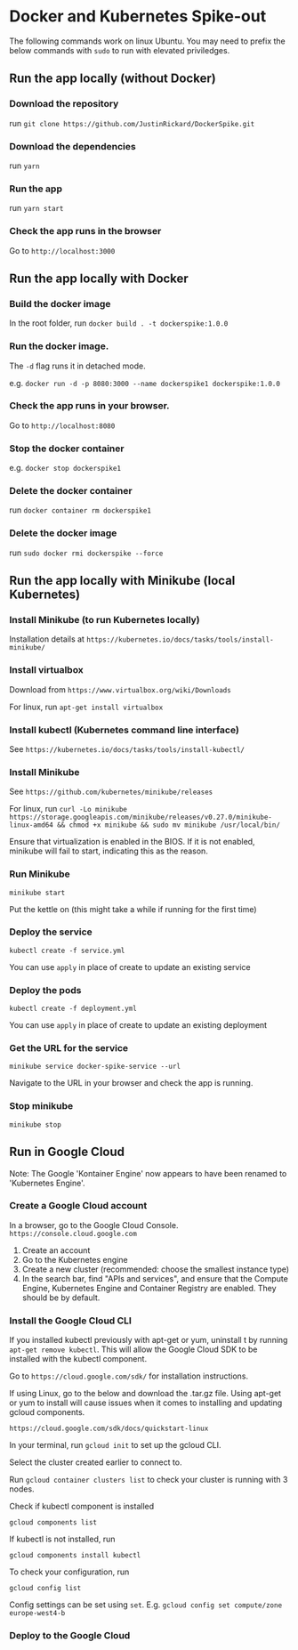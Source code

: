 # Docker and Kubernetes Spike-out

The following commands work on linux Ubuntu. You may need to prefix the below commands with `sudo` to run with elevated priviledges.

## Run the app locally (without Docker)

### Download the repository

run `git clone https://github.com/JustinRickard/DockerSpike.git`

### Download the dependencies

run `yarn`

### Run the app

run `yarn start`

### Check the app runs in the browser

Go to `http://localhost:3000`


## Run the app locally with Docker

### Build the docker image

In the root folder, run `docker build . -t dockerspike:1.0.0`

### Run the docker image.

The `-d` flag runs it in detached mode.

e.g. `docker run -d -p 8080:3000 --name dockerspike1 dockerspike:1.0.0`

### Check the app runs in your browser.

Go to `http://localhost:8080`

### Stop the docker container

e.g. `docker stop dockerspike1`

### Delete the docker container

run `docker container rm dockerspike1`

### Delete the docker image

run `sudo docker rmi dockerspike --force`


## Run the app locally with Minikube (local Kubernetes)

### Install Minikube (to run Kubernetes locally)

Installation details at `https://kubernetes.io/docs/tasks/tools/install-minikube/`

### Install virtualbox

Download from `https://www.virtualbox.org/wiki/Downloads`

For linux, run `apt-get install virtualbox`

### Install kubectl (Kubernetes command line interface)

See `https://kubernetes.io/docs/tasks/tools/install-kubectl/`

### Install Minikube

See `https://github.com/kubernetes/minikube/releases`

For linux, run `curl -Lo minikube https://storage.googleapis.com/minikube/releases/v0.27.0/minikube-linux-amd64 && chmod +x minikube && sudo mv minikube /usr/local/bin/`

Ensure that virtualization is enabled in the BIOS. If it is not enabled, minikube will fail to start, indicating this as the reason.

### Run Minikube
`minikube start`

Put the kettle on (this might take a while if running for the first time)

### Deploy the service
`kubectl create -f service.yml`

You can use `apply` in place of create to update an existing service

### Deploy the pods
`kubectl create -f deployment.yml`

You can use `apply` in place of create to update an existing deployment

### Get the URL for the service
`minikube service docker-spike-service --url`

Navigate to the URL in your browser and check the app is running.

### Stop minikube
`minikube stop`


## Run in Google Cloud

Note: The Google 'Kontainer Engine' now appears to have been renamed to 'Kubernetes Engine'.

### Create a Google Cloud account

In a browser, go to the Google Cloud Console. `https://console.cloud.google.com`

1. Create an account
2. Go to the Kubernetes engine
3. Create a new cluster (recommended: choose the smallest instance type)
4. In the search bar, find "APIs and services", and ensure that the Compute Engine, Kubernetes Engine and Container Registry are enabled. They should be by default.

### Install the Google Cloud CLI

If you installed kubectl previously with apt-get or yum, uninstall t by running `apt-get remove kubectl`. This will allow the Google Cloud SDK to be installed with the kubectl component.

Go to `https://cloud.google.com/sdk/` for installation instructions.

If using Linux, go to the below and download the .tar.gz file. Using apt-get or yum to install will cause issues when it comes to installing and updating gcloud components.

`https://cloud.google.com/sdk/docs/quickstart-linux`

In your terminal, run `gcloud init` to set up the gcloud CLI.

Select the cluster created earlier to connect to.

Run `gcloud container clusters list` to check your cluster is running with 3 nodes.

Check if kubectl component is installed

`gcloud components list`

If kubectl is not installed, run

`gcloud components install kubectl`

To check your configuration, run

`gcloud config list`

Config settings can be set using `set`. E.g. `gcloud config set compute/zone europe-west4-b`


### Deploy to the Google Cloud

